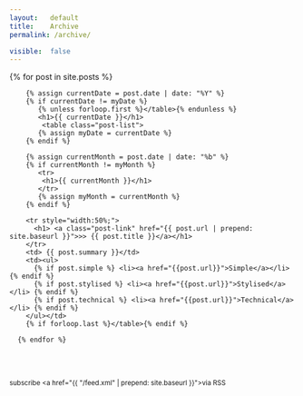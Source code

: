 ```yaml
---
layout:   default
title:    Archive
permalink: /archive/

visible:  false
---
```


<div class="home">
      {% for post in site.posts %}

        {% assign currentDate = post.date | date: "%Y" %}
        {% if currentDate != myDate %}
           {% unless forloop.first %}</table>{% endunless %}
           <h1>{{ currentDate }}</h1>
            <table class="post-list">
           {% assign myDate = currentDate %}
        {% endif %}

        {% assign currentMonth = post.date | date: "%b" %}
        {% if currentMonth != myMonth %}
           <tr>
            <h1>{{ currentMonth }}</h1>
           </tr>
           {% assign myMonth = currentMonth %}
        {% endif %}
        
        <tr style="width:50%;">
          <h1> <a class="post-link" href="{{ post.url | prepend: site.baseurl }}">>> {{ post.title }}</a></h1>
        </tr>
        <td> {{ post.summary }}</td>
        <td><ul>
          {% if post.simple %} <li><a href="{{post.url}}">Simple</a></li> {% endif %}
          {% if post.stylised %} <li><a href="{{post.url}}">Stylised</a></li> {% endif %}
          {% if post.technical %} <li><a href="{{post.url}}">Technical</a></li> {% endif %}
        </ul></td>
        {% if forloop.last %}</table>{% endif %}
      
      {% endfor %}
      

  <br><br><small><p class="rss-subscribe">subscribe <a href="{{ "/feed.xml" | prepend: site.baseurl }}">via RSS</a></p></small>

</div>
